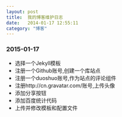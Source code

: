 ```yaml
---
layout: post
title:  我的博客维护日志
date:   2014-01-17 12:55:11
category: "博客"
---
```


### 2015-01-17
- 选择一个Jekyll模板
- 注册一个Github账号,创建一个库站点
- 注册一个duoshuo账号,作为站点的评论组件
- 注册http://cn.gravatar.com/账号,上传头像
- 添加分享按钮
- 添加百度统计代码
- 上传并修改模板和配置文件